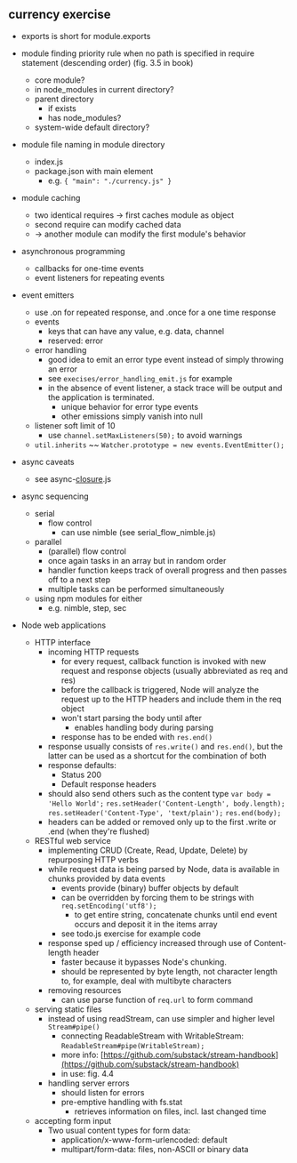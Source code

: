 
## currency exercise

* exports is short for module.exports

* module finding priority rule when no path is specified in require statement (descending order) (fig. 3.5 in book)
    * core module?
    * in node_modules in current directory?
    * parent directory
        * if exists
        * has node_modules?
    * system-wide default directory?
* module file naming in module directory
    * index.js
    * package.json with main element
        * e.g. `{ "main": "./currency.js" }`
* module caching
    * two identical requires -> first caches module as object
    * second require can modify cached data 
    * -> another module can modify the first module's behavior
* asynchronous programming
    * callbacks for one-time events
    * event listeners for repeating events
* event emitters
    * use .on for repeated response, and .once for a one time response
    * events
        * keys that can have any value, e.g. data, channel
        * reserved: error
    * error handling
        * good idea to emit an error type event instead of simply throwing an error
        * see `execises/error_handling_emit.js` for example
        * in the absence of event listener, a stack trace will be output and the application is terminated.
            * unique behavior for error type events
            * other emissions simply vanish into null
    * listener soft limit of 10
        * use `channel.setMaxListeners(50);` to avoid warnings
    * `util.inherits` ~~ `Watcher.prototype = new events.EventEmitter();`
* async caveats
    * see async-[closure](https://developer.mozilla.org/en-US/docs/JavaScript/Guide/Closures).js
* async sequencing
    * serial
        * flow control
            * can use nimble (see serial_flow_nimble.js)
    * parallel
        * (parallel) flow control
        * once again tasks in an array but in random order
        * handler function keeps track of overall progress and then passes off to a next step
        * multiple tasks can be performed simultaneously
    * using npm modules for either
        * e.g. nimble, step, sec
* Node web applications
    * HTTP interface
        * incoming HTTP requests
            * for every request, callback function is invoked with new request and response objects (usually abbreviated as req and res)
            * before the callback is triggered, Node will analyze the request up to the HTTP headers and include them in the req object
            * won't start parsing the body until after
                * enables handling body during parsing
            * response has to be ended with `res.end()`
        * response usually consists of `res.write()` and `res.end()`, but the latter can be used as a shortcut for the combination of both
        * response defaults:
            * Status 200
            * Default response headers
        * should also send others such as the content type
            `var body = 'Hello World';`
            `res.setHeader('Content-Length', body.length);`
            `res.setHeader('Content-Type', 'text/plain');`
            `res.end(body);`
        * headers can be added or removed only up to the first .write or .end (when they're flushed)
    * RESTful web service
        * implementing CRUD (Create, Read, Update, Delete) by repurposing HTTP verbs
        * while request data is being parsed by Node, data is available in chunks provided by data events
            * events provide (binary) buffer objects by default
            * can be overridden by forcing them to be strings with `req.setEncoding('utf8');`
                * to get entire string, concatenate chunks until end event occurs and deposit it in the items array
            * see todo.js exercise for example code
        * response sped up / efficiency increased through use of Content-length header
            * faster because it bypasses Node's chunking.
            * should be represented by byte length, not character length to, for example, deal with multibyte characters
        * removing resources
            * can use parse function of `req.url` to form command
    * serving static files
        * instead of using readStream, can use simpler and higher level `Stream#pipe()`
            * connecting ReadableStream with WritableStream: `ReadableStream#pipe(WritableStream);`
            * more info: [https://github.com/substack/stream-handbook](https://github.com/substack/stream-handbook)
            * in use: fig. 4.4
        * handling server errors
            * should listen for errors
            * pre-emptive handling with fs.stat
                * retrieves information on files, incl. last changed time
    * accepting form input
        * Two usual content types for form data:
            * application/x-www-form-urlencoded: default
            * multipart/form-data: files, non-ASCII or binary data
        
        
        